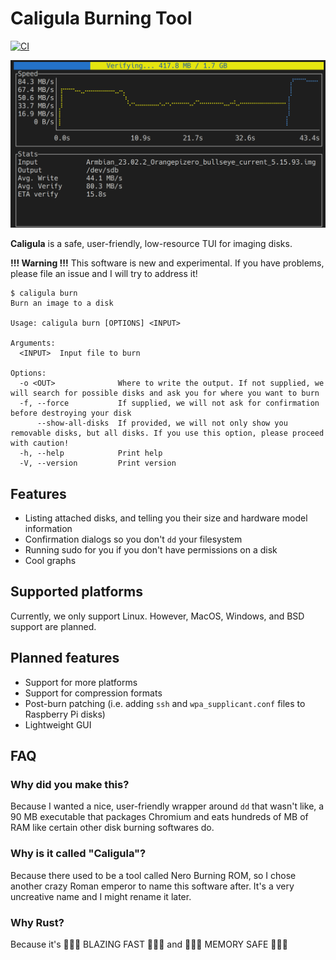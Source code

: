 # Caligula Burning Tool

[![CI](https://github.com/ifd3f/caligula/actions/workflows/build_nix.yml/badge.svg?branch=main)](https://github.com/ifd3f/caligula/actions/workflows/build_nix.yml)

![Screenshot of the Caligula TUI verifying a disk.](./images/verifying.png)

**Caligula** is a safe, user-friendly, low-resource TUI for imaging disks.

**!!! Warning !!!** This software is new and experimental. If you have problems, please file an issue and I will try to address it!

```
$ caligula burn
Burn an image to a disk

Usage: caligula burn [OPTIONS] <INPUT>

Arguments:
  <INPUT>  Input file to burn

Options:
  -o <OUT>              Where to write the output. If not supplied, we will search for possible disks and ask you for where you want to burn
  -f, --force           If supplied, we will not ask for confirmation before destroying your disk
      --show-all-disks  If provided, we will not only show you removable disks, but all disks. If you use this option, please proceed with caution!
  -h, --help            Print help
  -V, --version         Print version
```

## Features

- Listing attached disks, and telling you their size and hardware model information
- Confirmation dialogs so you don't `dd` your filesystem
- Running sudo for you if you don't have permissions on a disk
- Cool graphs

## Supported platforms

Currently, we only support Linux. However, MacOS, Windows, and BSD support are planned.

## Planned features

- Support for more platforms
- Support for compression formats
- Post-burn patching (i.e. adding `ssh` and `wpa_supplicant.conf` files to Raspberry Pi disks)
- Lightweight GUI

## FAQ

### Why did you make this?

Because I wanted a nice, user-friendly wrapper around `dd` that wasn't like, a 90 MB executable that packages Chromium and eats hundreds of MB of RAM like certain other disk burning softwares do.

### Why is it called "Caligula"?

Because there used to be a tool called Nero Burning ROM, so I chose another crazy Roman emperor to name this software after. It's a very uncreative name and I might rename it later.

### Why Rust?

Because it's 🚀🚀🚀 BLAZING FAST 🚀🚀🚀 and 💾💾💾 MEMORY SAFE 💾💾💾
